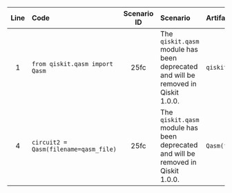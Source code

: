 | Line | Code | Scenario ID | Scenario | Artifact | Refactoring |
| :--: | :--- | :---------: | :------- | :------- | :---------- |
| 1 | `from qiskit.qasm import Qasm` | 25fc | The `qiskit.qasm` module has been deprecated and will be removed in Qiskit 1.0.0. | `qiskit.qasm.Qasm` | Use `QuantumCircuit.from_qasm_file()` or `QuantumCircuit.from_qasm_str()` |
| 4 | `circuit2 = Qasm(filename=qasm_file)` | 25fc | The `qiskit.qasm` module has been deprecated and will be removed in Qiskit 1.0.0. | `Qasm(filename=qasm_file)` | Use `QuantumCircuit.from_qasm_file(qasm_file)` |